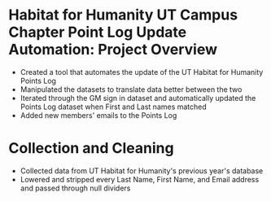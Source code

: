 # Habitat for Humanity UT Campus Chapter Point Log Update Automation: Project Overview
*   Created a tool that automates the update of the UT Habitat for Humanity Points Log
*   Manipulated the datasets to translate data better between the two
*  Iterated through the GM sign in dataset and automatically updated the Points Log dataset when First and Last names matched
*  Added new members' emails to the Points Log

# Collection and Cleaning
*   Collected data from UT Habitat for Humanity's previous year's database
*   Lowered and stripped every Last Name, First Name, and Email address and passed through null dividers
